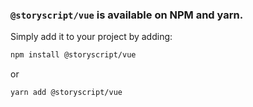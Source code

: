 ### `@storyscript/vue` is available on NPM and yarn.

Simply add it to your project by adding:
```bash
npm install @storyscript/vue
```
or
```bash
yarn add @storyscript/vue
```
